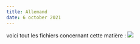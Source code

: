 ```yaml
---
title: Allemand
date: 6 october 2021
---
```

voici tout les fichiers concernant cette matière :
![](0.png)
